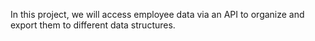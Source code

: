 In this project, we will access employee data via an API to organize and export them to different data structures.
